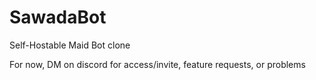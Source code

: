 # SawadaBot
Self-Hostable Maid Bot clone 

For now, DM on discord for access/invite, feature requests, or problems
